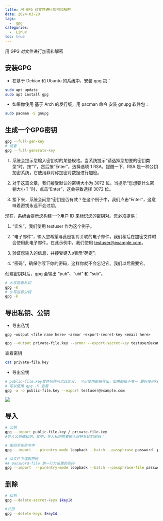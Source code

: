 ```yaml
---
title: 用 GPG 对文件进行加密和解密
date: 2024-03-20
tags:
  -  gpg
categories:
  -  Linux
toc: true
---
```


用 GPG 对文件进行加密和解密

<!-- more -->


## 安装GPG

- 在基于 Debian 和 Ubuntu 的系统中，安装 gpg 包：

```bash
sudo apt update
sudo apt install gpg
```

- 如果你使用 基于 Arch 的发行版，用 pacman 命令 安装 gnupg 软件包：

```bash
sudo pacman -S gnupg
```

## 生成一个GPG密钥

```bash
gpg --full-gen-key
# 或者
gpg --full-generate-key
```

1. 系统会提示您输入密钥对的某些规格。当系统提示“请选择您想要的密钥类型”时，按“1”，然后按“Enter”，选择选项 1 RSA。提醒一下，RSA 是一种公钥加密系统，它使用非对称加密对数据进行加密。

2. 对于这篇文章，我们接受默认的密钥大小为 3072 位。当提示“您想要什么密钥大小？”时，点击“Enter”，这会导致选择 3072 位。

3. 接下来，系统会问您“密钥是否有效？在这个例子中，我们点击“Enter”，这意味着密钥永远不会过期。

现在，系统会提示您构建一个用户 ID 来标识您的密钥对。您必须提供：

1. “实名”，我们使用 testuser 作为这个例子。

2. “电子邮件”，输入您希望与此密钥对关联的电子邮件。我们稍后在加密文件时会使用此电子邮件。在此示例中，我们使用 testuser@example.com。

3. 验证您输入的信息，并接受键入`O`表示“确定”。

4. “密码”，确保你写下你的密码，这样你就不会忘记它。我们以后需要它。

创建密钥对后，gpg 会输出 “pub”、“uid” 和 “sub”。

```bash
# 大写查看私钥
gpg -K
# 小写查看公钥
gpg -k
```

## 导出私钥、公钥

- 导出私钥

`gpg –output <file name here> –armor –export-secret-key <email here>`


```bash
gpg --output private-file.key --armor --export-secret-key testuser@example.com
```

查看密钥

```bash
cat private-file.key
```

- 导出公钥

```bash
# public-file.key文件名称可以自定义， 可以使用邮箱导出，如果邮箱不唯一 最好使用keyId
# 可以使用 gpg -K 查看
gpg -a -o public-file.key --export testuser@example.com
```

![](https://test-fsservice.oss-cn-shanghai.aliyuncs.com/fs/test/2024/202403201522949.png)

## 导入

```bash
# 公钥
gpg --import public-file.key / private-file.key
#导入公钥或私钥，其中，导入私钥需要输入保护私钥的密码；

# 密码写在命令中
gpg --import  --pinentry-mode loopback --batch --passphrase password  private-file.key

# 从文件中读取密码
## password-file 第一行为设置的密码
gpg --import  --pinentry-mode loopback --batch --passphrase-file password-file  private-file.key

```

## 删除

```bash
# 私钥
gpg --delete-secret-keys $keyId

#公钥
gpg --delete-keys $keyId
```
